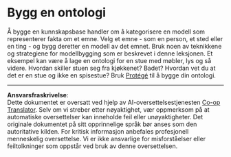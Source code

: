 <!--
CO_OP_TRANSLATOR_METADATA:
{
  "original_hash": "a057a8604f3976c3e309884453f1fad0",
  "translation_date": "2025-08-28T15:31:07+00:00",
  "source_file": "lessons/2-Symbolic/assignment.md",
  "language_code": "no"
}
-->
# Bygg en ontologi

Å bygge en kunnskapsbase handler om å kategorisere en modell som representerer fakta om et emne. Velg et emne - som en person, et sted eller en ting - og bygg deretter en modell av det emnet. Bruk noen av teknikkene og strategiene for modellbygging som er beskrevet i denne leksjonen. Et eksempel kan være å lage en ontologi for en stue med møbler, lys og så videre. Hvordan skiller stuen seg fra kjøkkenet? Badet? Hvordan vet du at det er en stue og ikke en spisestue? Bruk [Protégé](https://protege.stanford.edu/) til å bygge din ontologi.

---

**Ansvarsfraskrivelse**:  
Dette dokumentet er oversatt ved hjelp av AI-oversettelsestjenesten [Co-op Translator](https://github.com/Azure/co-op-translator). Selv om vi streber etter nøyaktighet, vær oppmerksom på at automatiske oversettelser kan inneholde feil eller unøyaktigheter. Det originale dokumentet på sitt opprinnelige språk bør anses som den autoritative kilden. For kritisk informasjon anbefales profesjonell menneskelig oversettelse. Vi er ikke ansvarlige for misforståelser eller feiltolkninger som oppstår ved bruk av denne oversettelsen.
